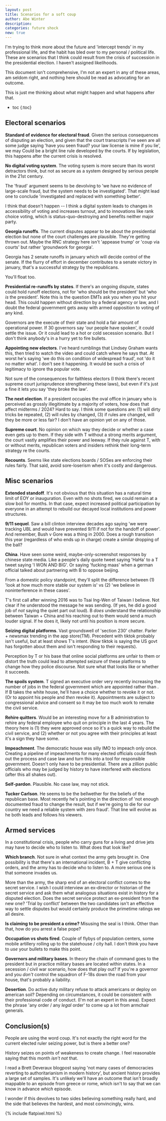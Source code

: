 ```yaml
---
layout: post
title: Scenarios for a soft coup
author: Abe Winter
description:
categories: future shock
new: true
---
```


I'm trying to think more about the future and 'intercept trends' in my professional life, and the habit has bled over to my personal / political life.
These are scenarios that I think could result from the crisis of succession in the presidential election.
I haven't assigned likelihoods.

This document isn't comprehensive,
I'm not an expert in any of these areas,
am seldom right,
and nothing here should be read as advocating for an outcome.

This is just me thinking about what might happen and what happens after that.

* toc
{:toc}

## Electoral scenarios

**Standard of evidence for electoral fraud**.
Given the serious consequences of disputing an election,
and given that the court transcripts I've seen are all some judge saying 'have you seen fraud? your law license is mine if you lie',
we may 
Could be a bright line rule developed by the courts.
If by legislation, this happens after the current crisis is resolved.

**No digital voting system**.
The voting sysem is more secure than its worst detractors think,
but not as secure as a system designed by serious people in the 21st century.

The 'fraud' argument seems to be devolving to 'we have no evidence of large-scale fraud, but the system needs to be investigated'.
That might lead one to conclude 'investigated and replaced with something better'.

I think that doesn't happen --
I think a digital system leads to changes in accessibility of voting and increases turnout,
and to innovations like rank choice voting,
which is status-quo-destroying and benefits neither major party.

**Georgia runoffs**.
The current disputes appear to be about the presidential election but none of the court challenges are plausible.
They're getting thrown out.
Maybe the RNC strategy here isn't 'appease trump' or 'coup via courts' but rather 'groundwork for georgia'.

Georgia has 2 senate runoffs in january which will decide control of the senate.
If the flurry of effort in december contributes to a senate victory in january, that's a successful strategy by the republicans.

You'll float too.

**Presidential re-runoffs by states**.
If there's an ongoing dispute, states could hold runoff elections, not for 'who should be the president' but 'who *is* the president'.
Note this is the question EMTs ask you when you hit your head.
This could happen without direction by a federal agency or law, and I doubt the federal government gets away with armed opposition to voting of any kind.

Governors are the execute of their state and hold a fair amount of operational power.
If 30 governors say 'our people have spoken', it could settle the issue.
Or it could lead to a hot or cold secession scenario.
But I don't think anybody's in a hurry yet to fire bullets.

**Appointing new electors**.
I've heard rumblings that Lindsey Graham wants this, then tried to watch the video and could catch where he says that.
At worst he's saying 'we do this on condition of widespread fraud', not 'do it no matter what'.
I don't see it happening.
It would be such a crisis of legitimacy to ignore tha popular vote.

Not sure of the consequences for faithless electors (I think there's recent supreme court jurisprudence strengthening these laws),
but even if it's just a fine it lets you say 'they broke the law'.

**The next election**.
If a president occupies the oval office in january who is perceived as grossly illegitimate by a majority of voters,
how does that affect midterms / 2024?
Hard to say.
I think some questions are: (1) will dirty tricks be repeated, (2) will rules by changed, (3) if rules are changed, will they be more or less fair?
I don't have an opinion yet on any of those.

**Supreme court**.
No opinion on which way they decide or whether a case even gets up to them.
If they side with T without a strong merits argument, the court vastly amplifies their power and leeway.
If they rule against T, with or without merits, republican voters and insiders rethink their long-term strategy re the courts.

**Recounts**.
Seems like state elections boards / SOSes are enforcing their rules fairly.
That said, avoid sore-loserism when it's costly and dangerous.

## Misc scenarios

**Extended standoff**.
It's not obvious that this situation has a natural time limit of EOY or inauguration.
Even with no shots fired, we could remain at a slow boil for months.
In that case, expect increased political participation by everyone in an attempt to rebuild our decayed local institutions and power structures.

**9/11 sequel**.
Saw a bill clinton interview decades ago saying 'we were tracking UBL and would have prevented 9/11 if not for the handoff of power'.
And remember, Bush v Gore was a thing in 2000.
Does a rough transition this year (regardless of who ends up in charge) create a similar dropping of the ball?

**China**.
Have seen some weird, maybe-only-screenshot responses by chinese state media.
Like a people's daily quote tweet saying 'HaHa' to a T tweet saying 'I WON AND BIG'.
Or saying 'fucking maas' when a german official talked about partnering with B to oppose beijing.

From a domestic policy standpoint, they'll split the difference between (1) 'look at how much more stable our system is'
vs (2) 'we believe in noninterference in these cases'.

T's first call after winning 2016 was to Tsai Ing-Wen of Taiwan I believe.
Not clear if he understood the message he was sending.
(If yes, he did a good job of *not* saying the quiet part out loud).
B *does* understand the relationship between Taiwan + China and his reaching out to them would send a much louder signal.
If he does it, likely not until his position is more secure.

**Seizing digital platforms**.
Vast groundswell of 'section 230' chatter.
Parler + newsmax trending in the app store(TM).
Precedent with tiktok probably isn't useful, but at least shows T's intent.
(Now tiktok is saying the US govt has forgotten about them and isn't responding to their requests).

Perception by T or his base that online social platforms are unfair to them or distort the truth could lead to attempted seizure of these platforms to change how they police discourse.
Not sure what that looks like or whether it succeeds.

**The spoils system**.
T signed an executive order very recently increasing the number of jobs in the federal government which are appointed rather than .
If B takes the white house, he'll have a choice whether to revoke it or not.
(Or to appoint his people and *then* revoke it).
Appointments are subject to congressional advice and consent so it may be too much work to remake the civil service.

**Rehire quitters**.
Would be an interesting move for a B administration to rehire any federal employee who quit on principle in the last 4 years.
The theory here is (1) they were approved once so it's a quick way to rebuild the civil service,
and (2) whether or not you agree with their principles at least it's a sign they have some.

**Impeachment**.
The democratic house was silly IMO to impeach only once.
Creating a pipeline of impeachments for many elected officials could flesh out the process and case law and turn this into a tool for responsible government.
Doesn't only have to be presidential.
There are a zillion public officials who may be judged by history to have interfered with elections (after this all shakes out).

**Self-pardon**.
Plausible.
No case law, may not stick.

**Tucker Carlson**.
He seems to be the bellwether for the beliefs of the republican base.
Most recently he's pointing in the direction of 'not enough documented fraud to change the result, but if we're going to die for our country we need a reliable system with zero fraud'.
That line will evolve as he both leads and follows his viewers.

## Armed services

In a constitutional crisis, people who carry guns for a living and drive jets may have to decide who to listen to.
What does that look like?

**Which branch**.
Not sure in what context the army gets brought in.
One possibility is that there's an international incident, B + T give conflicting orders, and the army has to decide who to listen to.
A more serious one is that someone invades us.

More than the army, the sharp end of an electoral conflict comes to the secret service.
I wish I could interview an ex-director or historian of the secret service and ask them what analogous situations exist in history for a disputed election.
Does the secret service protect an ex-president from the new one?
'Trial by conflict' between the two candidates isn't an effective way to settle disputes but would certainly produce the primetime ratings we all desire.

**Is claiming to be president a crime?**
Misusing the seal is I think.
Other than that, how do you arrest a false pope?

**Occupation vs shots fired**.
Couple of flybys of population centers, some mobile artillery rolling up to the statehouse / city hall.
I don't think you have to *use* your bullets to make this point.

**Governors and military bases**.
In theory the chain of command goes to the president but in practice military bases are located within states.
In a secession / civil war scenario, how does that play out?
If you're a governor and you *don't* control the squadron of F-18s down the road from your house, that's probably a liability.

**Desertion**.
Do active duty military refuse to attack americans or deploy on american soil?
Depending on circumstances, it could be consistent with their professional code of conduct.
(I'm not an expert in this area).
Expect the phrase 'any order / any *legal* order' to come up a lot from armchair generals.

## Conclusion(s)

People are using the word coup.
It's not exactly the right word for the current elected ruler seizing power,
but is there a better one?

History seizes on points of weakeness to create change.
I feel reasonable saying that this month *isn't not* that.

I read a Brett Deveraux blogpost saying 'not many cases of democracies reverting to authoritarianism in modern history',
but ancient history provides a large set of samples.
It's unlikely we'll have an outcome that isn't broadly mappable to an episode from greece or rome,
which isn't to say that we can know in advance *which* episode.

I wonder if this devolves to two sides believing something really hard,
and the side that believes the hardest, and most convincingly,
wins.

{% include flatpixel.html %}
